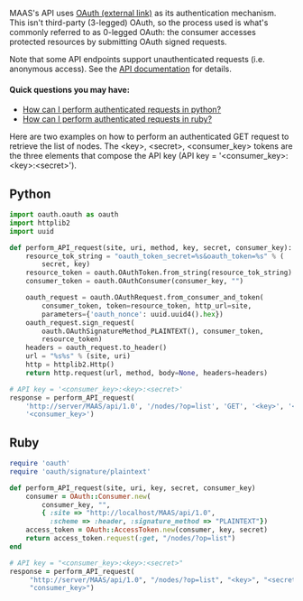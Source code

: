 <!-- deb-2-7-cli
||2.7|2.8|2.9|
|-----:|:-----:|:-----:|:-----:|
|Snap|[CLI](/t/api-authentication-snap-2-7-cli/2298) ~ [UI](/t/api-authentication-snap-2-7-ui/2299)|[CLI](/t/api-authentication-snap-2-8-cli/2300) ~ [UI](/t/api-authentication-snap-2-8-ui/2301)|[CLI](/t/api-authentication-snap-2-9-cli/2302) ~ [UI](/t/api-authentication-snap-2-9-ui/2303)|
|Packages|**CLI** ~ [UI](/t/api-authentication-deb-2-7-ui/2305)|[CLI](/t/api-authentication-deb-2-8-cli/2306) ~ [UI](/t/api-authentication-deb-2-8-ui/2307)|[CLI](/t/api-authentication-deb-2-9-cli/2308) ~ [UI](/t/api-authentication-deb-2-9-ui/2309)|
 deb-2-7-cli -->

<!-- deb-2-7-ui
||2.7|2.8|2.9|
|-----:|:-----:|:-----:|:-----:|
|Snap|[CLI](/t/api-authentication-snap-2-7-cli/2298) ~ [UI](/t/api-authentication-snap-2-7-ui/2299)|[CLI](/t/api-authentication-snap-2-8-cli/2300) ~ [UI](/t/api-authentication-snap-2-8-ui/2301)|[CLI](/t/api-authentication-snap-2-9-cli/2302) ~ [UI](/t/api-authentication-snap-2-9-ui/2303)|
|Packages|[CLI](/t/api-authentication-deb-2-7-cli/2304) ~ |**UI**|[CLI](/t/api-authentication-deb-2-8-cli/2306) ~ [UI](/t/api-authentication-deb-2-8-ui/2307)|[CLI](/t/api-authentication-deb-2-9-cli/2308) ~ [UI](/t/api-authentication-deb-2-9-ui/2309)|
 deb-2-7-ui -->

<!-- deb-2-8-cli
||2.7|2.8|2.9|
|-----:|:-----:|:-----:|:-----:|
|Snap|[CLI](/t/api-authentication-snap-2-7-cli/2298) ~ [UI](/t/api-authentication-snap-2-7-ui/2299)|[CLI](/t/api-authentication-snap-2-8-cli/2300) ~ [UI](/t/api-authentication-snap-2-8-ui/2301)|[CLI](/t/api-authentication-snap-2-9-cli/2302) ~ [UI](/t/api-authentication-snap-2-9-ui/2303)|
|Packages|[CLI](/t/api-authentication-deb-2-7-cli/2304) ~ [UI](/t/api-authentication-deb-2-7-ui/2305)||**CLI** ~ [UI](/t/api-authentication-deb-2-8-ui/2307)|[CLI](/t/api-authentication-deb-2-9-cli/2308) ~ [UI](/t/api-authentication-deb-2-9-ui/2309)|
 deb-2-8-cli -->

<!-- deb-2-8-ui
||2.7|2.8|2.9|
|-----:|:-----:|:-----:|:-----:|
|Snap|[CLI](/t/api-authentication-snap-2-7-cli/2298) ~ [UI](/t/api-authentication-snap-2-7-ui/2299)|[CLI](/t/api-authentication-snap-2-8-cli/2300) ~ [UI](/t/api-authentication-snap-2-8-ui/2301)|[CLI](/t/api-authentication-snap-2-9-cli/2302) ~ [UI](/t/api-authentication-snap-2-9-ui/2303)|
|Packages|[CLI](/t/api-authentication-deb-2-7-cli/2304) ~ [UI](/t/api-authentication-deb-2-7-ui/2305)|[CLI](/t/api-authentication-deb-2-8-cli/2306) ~ |**UI**|[CLI](/t/api-authentication-deb-2-9-cli/2308) ~ [UI](/t/api-authentication-deb-2-9-ui/2309)|
 deb-2-8-ui -->

<!-- deb-2-9-cli
||2.7|2.8|2.9|
|-----:|:-----:|:-----:|:-----:|
|Snap|[CLI](/t/api-authentication-snap-2-7-cli/2298) ~ [UI](/t/api-authentication-snap-2-7-ui/2299)|[CLI](/t/api-authentication-snap-2-8-cli/2300) ~ [UI](/t/api-authentication-snap-2-8-ui/2301)|[CLI](/t/api-authentication-snap-2-9-cli/2302) ~ [UI](/t/api-authentication-snap-2-9-ui/2303)|
|Packages|[CLI](/t/api-authentication-deb-2-7-cli/2304) ~ [UI](/t/api-authentication-deb-2-7-ui/2305)|[CLI](/t/api-authentication-deb-2-8-cli/2306) ~ [UI](/t/api-authentication-deb-2-8-ui/2307)||**CLI** ~ [UI](/t/api-authentication-deb-2-9-ui/2309)|
 deb-2-9-cli -->

<!-- deb-2-9-ui
||2.7|2.8|2.9|
|-----:|:-----:|:-----:|:-----:|
|Snap|[CLI](/t/api-authentication-snap-2-7-cli/2298) ~ [UI](/t/api-authentication-snap-2-7-ui/2299)|[CLI](/t/api-authentication-snap-2-8-cli/2300) ~ [UI](/t/api-authentication-snap-2-8-ui/2301)|[CLI](/t/api-authentication-snap-2-9-cli/2302) ~ [UI](/t/api-authentication-snap-2-9-ui/2303)|
|Packages|[CLI](/t/api-authentication-deb-2-7-cli/2304) ~ [UI](/t/api-authentication-deb-2-7-ui/2305)|[CLI](/t/api-authentication-deb-2-8-cli/2306) ~ [UI](/t/api-authentication-deb-2-8-ui/2307)|[CLI](/t/api-authentication-deb-2-9-cli/2308) ~ |**UI**|
 deb-2-9-ui -->

<!-- snap-2-7-cli
||2.7|2.8|2.9|
|-----:|:-----:|:-----:|:-----:|
|Snap|**CLI** ~ [UI](/t/api-authentication-snap-2-7-ui/2299)|[CLI](/t/api-authentication-snap-2-8-cli/2300) ~ [UI](/t/api-authentication-snap-2-8-ui/2301)|[CLI](/t/api-authentication-snap-2-9-cli/2302) ~ [UI](/t/api-authentication-snap-2-9-ui/2303)|
|Packages|[CLI](/t/api-authentication-deb-2-7-cli/2304) ~ [UI](/t/api-authentication-deb-2-7-ui/2305)|[CLI](/t/api-authentication-deb-2-8-cli/2306) ~ [UI](/t/api-authentication-deb-2-8-ui/2307)|[CLI](/t/api-authentication-deb-2-9-cli/2308) ~ [UI](/t/api-authentication-deb-2-9-ui/2309)|
 snap-2-7-cli -->

<!-- snap-2-7-ui
||2.7|2.8|2.9|
|-----:|:-----:|:-----:|:-----:|
|Snap|[CLI](/t/api-authentication-snap-2-7-cli/2298) ~ |**UI**|[CLI](/t/api-authentication-snap-2-8-cli/2300) ~ [UI](/t/api-authentication-snap-2-8-ui/2301)|[CLI](/t/api-authentication-snap-2-9-cli/2302) ~ [UI](/t/api-authentication-snap-2-9-ui/2303)|
|Packages|[CLI](/t/api-authentication-deb-2-7-cli/2304) ~ [UI](/t/api-authentication-deb-2-7-ui/2305)|[CLI](/t/api-authentication-deb-2-8-cli/2306) ~ [UI](/t/api-authentication-deb-2-8-ui/2307)|[CLI](/t/api-authentication-deb-2-9-cli/2308) ~ [UI](/t/api-authentication-deb-2-9-ui/2309)|
 snap-2-7-ui -->

<!-- snap-2-8-cli
||2.7|2.8|2.9|
|-----:|:-----:|:-----:|:-----:|
|Snap|[CLI](/t/api-authentication-snap-2-7-cli/2298) ~ [UI](/t/api-authentication-snap-2-7-ui/2299)||**CLI** ~ [UI](/t/api-authentication-snap-2-8-ui/2301)|[CLI](/t/api-authentication-snap-2-9-cli/2302) ~ [UI](/t/api-authentication-snap-2-9-ui/2303)|
|Packages|[CLI](/t/api-authentication-deb-2-7-cli/2304) ~ [UI](/t/api-authentication-deb-2-7-ui/2305)|[CLI](/t/api-authentication-deb-2-8-cli/2306) ~ [UI](/t/api-authentication-deb-2-8-ui/2307)|[CLI](/t/api-authentication-deb-2-9-cli/2308) ~ [UI](/t/api-authentication-deb-2-9-ui/2309)|
 snap-2-8-cli -->

<!-- snap-2-8-ui
||2.7|2.8|2.9|
|-----:|:-----:|:-----:|:-----:|
|Snap|[CLI](/t/api-authentication-snap-2-7-cli/2298) ~ [UI](/t/api-authentication-snap-2-7-ui/2299)|[CLI](/t/api-authentication-snap-2-8-cli/2300) ~ |**UI**|[CLI](/t/api-authentication-snap-2-9-cli/2302) ~ [UI](/t/api-authentication-snap-2-9-ui/2303)|
|Packages|[CLI](/t/api-authentication-deb-2-7-cli/2304) ~ [UI](/t/api-authentication-deb-2-7-ui/2305)|[CLI](/t/api-authentication-deb-2-8-cli/2306) ~ [UI](/t/api-authentication-deb-2-8-ui/2307)|[CLI](/t/api-authentication-deb-2-9-cli/2308) ~ [UI](/t/api-authentication-deb-2-9-ui/2309)|
 snap-2-8-ui -->

<!-- snap-2-9-cli
||2.7|2.8|2.9|
|-----:|:-----:|:-----:|:-----:|
|Snap|[CLI](/t/api-authentication-snap-2-7-cli/2298) ~ [UI](/t/api-authentication-snap-2-7-ui/2299)|[CLI](/t/api-authentication-snap-2-8-cli/2300) ~ [UI](/t/api-authentication-snap-2-8-ui/2301)||**CLI** ~ [UI](/t/api-authentication-snap-2-9-ui/2303)|
|Packages|[CLI](/t/api-authentication-deb-2-7-cli/2304) ~ [UI](/t/api-authentication-deb-2-7-ui/2305)|[CLI](/t/api-authentication-deb-2-8-cli/2306) ~ [UI](/t/api-authentication-deb-2-8-ui/2307)|[CLI](/t/api-authentication-deb-2-9-cli/2308) ~ [UI](/t/api-authentication-deb-2-9-ui/2309)|
 snap-2-9-cli -->

<!-- snap-2-9-ui
||2.7|2.8|2.9|
|-----:|:-----:|:-----:|:-----:|
|Snap|[CLI](/t/api-authentication-snap-2-7-cli/2298) ~ [UI](/t/api-authentication-snap-2-7-ui/2299)|[CLI](/t/api-authentication-snap-2-8-cli/2300) ~ [UI](/t/api-authentication-snap-2-8-ui/2301)|[CLI](/t/api-authentication-snap-2-9-cli/2302) ~ |**UI**|
|Packages|[CLI](/t/api-authentication-deb-2-7-cli/2304) ~ [UI](/t/api-authentication-deb-2-7-ui/2305)|[CLI](/t/api-authentication-deb-2-8-cli/2306) ~ [UI](/t/api-authentication-deb-2-8-ui/2307)|[CLI](/t/api-authentication-deb-2-9-cli/2308) ~ [UI](/t/api-authentication-deb-2-9-ui/2309)|
 snap-2-9-ui -->

MAAS's API uses [OAuth (external link)](http://en.wikipedia.org/wiki/OAuth) as its authentication mechanism. This isn't third-party (3-legged) OAuth, so the process used is what's commonly referred to as 0-legged OAuth: the consumer accesses protected resources by submitting OAuth signed requests.

Note that some API endpoints support unauthenticated requests (i.e. anonymous access). See the [API documentation](https://maas.io/docs/api) for details. 

#### Quick questions you may have:

* [How can I perform authenticated requests in python?](/t/cli-resource-pool-management/800#heading--python)
* [How can I perform authenticated requests in ruby?](/t/cli-resource-pool-management/800#heading--ruby)

Here are two examples on how to perform an authenticated GET request to retrieve the list of nodes. The &lt;key&gt;, &lt;secret&gt;, &lt;consumer_key&gt; tokens are the three elements that compose the API key (API key = '&lt;consumer_key&gt;:&lt;key&gt;:&lt;secret&gt;').

<h2 id="heading--python">Python</h2>

``` python
import oauth.oauth as oauth
import httplib2
import uuid

def perform_API_request(site, uri, method, key, secret, consumer_key):
    resource_tok_string = "oauth_token_secret=%s&oauth_token=%s" % (
        secret, key)
    resource_token = oauth.OAuthToken.from_string(resource_tok_string)
    consumer_token = oauth.OAuthConsumer(consumer_key, "")

    oauth_request = oauth.OAuthRequest.from_consumer_and_token(
        consumer_token, token=resource_token, http_url=site,
        parameters={'oauth_nonce': uuid.uuid4().hex})
    oauth_request.sign_request(
        oauth.OAuthSignatureMethod_PLAINTEXT(), consumer_token,
        resource_token)
    headers = oauth_request.to_header()
    url = "%s%s" % (site, uri)
    http = httplib2.Http()
    return http.request(url, method, body=None, headers=headers)

# API key = '<consumer_key>:<key>:<secret>'
response = perform_API_request(
    'http://server/MAAS/api/1.0', '/nodes/?op=list', 'GET', '<key>', '<secret>',
    '<consumer_key>')
```

<h2 id="heading--ruby">Ruby</h2>

``` ruby
require 'oauth'
require 'oauth/signature/plaintext'

def perform_API_request(site, uri, key, secret, consumer_key)
    consumer = OAuth::Consumer.new(
        consumer_key, "",
        { :site => "http://localhost/MAAS/api/1.0",
          :scheme => :header, :signature_method => "PLAINTEXT"})
    access_token = OAuth::AccessToken.new(consumer, key, secret)
    return access_token.request(:get, "/nodes/?op=list")
end

# API key = "<consumer_key>:<key>:<secret>"
response = perform_API_request(
     "http://server/MAAS/api/1.0", "/nodes/?op=list", "<key>", "<secret>",
     "consumer_key>")
```

<!-- LINKS -->